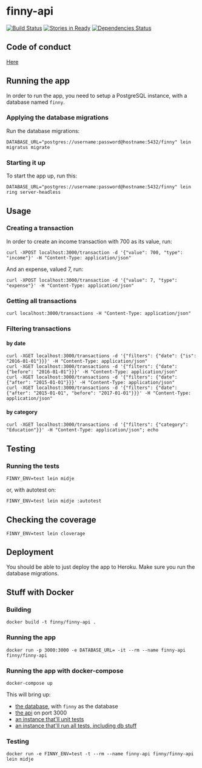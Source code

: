 # finny-api

[![Build Status](https://snap-ci.com/finnyapp/finny-api/branch/master/build_image)](https://snap-ci.com/finnyapp/finny-api/branch/master)
[![Stories in Ready](https://badge.waffle.io/finnyapp/finny-api.png?label=ready&title=Ready)](https://waffle.io/finnyapp/finny-api)
[![Dependencies Status](https://jarkeeper.com/finnyapp/finny-api/status.svg)](https://jarkeeper.com/finnyapp/finny-api)

## Code of conduct

[Here](CODE_OF_CONDUCT.md)

## Running the app

In order to run the app, you need to setup a PostgreSQL instance, with a database named `finny`.

### Applying the database migrations

Run the database migrations:

    DATABASE_URL="postgres://username:password@hostname:5432/finny" lein migratus migrate

### Starting it up

To start the app up, run this:

    DATABASE_URL="postgres://username:password@hostname:5432/finny" lein ring server-headless

## Usage

### Creating a transaction

In order to create an income transaction with 700 as its value, run:

    curl -XPOST localhost:3000/transaction -d '{"value": 700, "type": "income"}' -H "Content-Type: application/json"

And an expense, valued 7, run:

    curl -XPOST localhost:3000/transaction -d '{"value": 7, "type": "expense"}' -H "Content-Type: application/json"

### Getting all transactions

    curl localhost:3000/transactions -H "Content-Type: application/json"

### Filtering transactions

#### by date

    curl -XGET localhost:3000/transactions -d '{"filters": {"date": {"is": "2016-01-01"}}}' -H "Content-Type: application/json"
    curl -XGET localhost:3000/transactions -d '{"filters": {"date": {"before": "2016-01-01"}}}' -H "Content-Type: application/json"
    curl -XGET localhost:3000/transactions -d '{"filters": {"date": {"after": "2015-01-01"}}}' -H "Content-Type: application/json"
    curl -XGET localhost:3000/transactions -d '{"filters": {"date": {"after": "2015-01-01", "before": "2017-01-01"}}}' -H "Content-Type: application/json"

#### by category

    curl -XGET localhost:3000/transactions -d '{"filters": {"category": "Education"}}' -H "Content-Type: application/json"; echo

## Testing

### Running the tests

    FINNY_ENV=test lein midje

or, with autotest on:

    FINNY_ENV=test lein midje :autotest

## Checking the coverage

    FINNY_ENV=test lein cloverage

## Deployment

You should be able to just deploy the app to Heroku. Make sure you run the database migrations.

## Stuff with Docker

### Building

    docker build -t finny/finny-api .

### Running the app

    docker run -p 3000:3000 -e DATABASE_URL= -it --rm --name finny-api finny/finny-api

### Running the app with docker-compose

    docker-compose up

This will bring up:

- [the database](https://github.com/finnyapp/finny-api/blob/master/docker-compose.yml#L3), with `finny` as the database
- [the api](https://github.com/finnyapp/finny-api/blob/master/docker-compose.yml#L7) on port 3000
- [an instance that'll unit tests](https://github.com/finnyapp/finny-api/blob/master/docker-compose.yml#L18)
- [an instance that'll run all tests, including db stuff](https://github.com/finnyapp/finny-api/blob/master/docker-compose.yml#L25)

### Testing

    docker run -e FINNY_ENV=test -t --rm --name finny-api finny/finny-api lein midje
